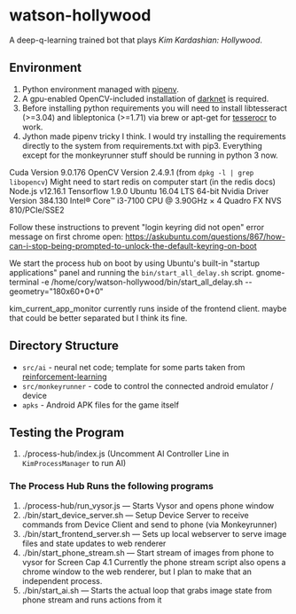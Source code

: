 # watson-hollywood

A deep-q-learning trained bot that plays *Kim Kardashian: Hollywood*.

## Environment

1. Python environment managed with [pipenv](https://docs.pipenv.org/).
2. A gpu-enabled OpenCV-included installation of [darknet](https://pjreddie.com/darknet/install/) is required.
3. Before installing python requirements you will need to install libtesseract (>=3.04) and libleptonica (>=1.71) via brew or apt-get for [tesserocr](https://github.com/sirfz/tesserocr) to work.
4. Jython made pipenv tricky I think. I would try installing the requirements directly to the system from requirements.txt with pip3.
  Everything except for the monkeyrunner stuff should be running in python 3 now.

Cuda Version 9.0.176
OpenCV Version 2.4.9.1 (from `dpkg -l | grep libopencv`)
Might need to start redis on computer start (in the redis docs)
Node.js v12.16.1
Tensorflow 1.9.0
Ubuntu 16.04 LTS 64-bit
Nvidia Driver Version 384.130
Intel® Core™ i3-7100 CPU @ 3.90GHz × 4
Quadro FX NVS 810/PCIe/SSE2

Follow these instructions to prevent "login keyring did not open" error message
on first chrome open: https://askubuntu.com/questions/867/how-can-i-stop-being-prompted-to-unlock-the-default-keyring-on-boot

We start the process hub on boot by using Ubuntu's built-in "startup applications"
panel and running the `bin/start_all_delay.sh` script.
gnome-terminal -e /home/cory/watson-hollywood/bin/start_all_delay.sh --geometry="180x60+0+0"

kim_current_app_monitor currently runs inside of the frontend client.
maybe that could be better separated but I think its fine.

## Directory Structure

* `src/ai` - neural net code; template for some parts taken from [reinforcement-learning](https://github.com/dennybritz/reinforcement-learning/)
* `src/monkeyrunner` - code to control the connected android emulator / device
* `apks` - Android APK files for the game itself

## Testing the Program
1. ./process-hub/index.js (Uncomment AI Controller Line in `KimProcessManager` to run AI)

### The Process Hub Runs the following programs
1. ./process-hub/run_vysor.js — Starts Vysor and opens phone window
2. ./bin/start_device_server.sh — Setup Device Server to receive commands from Device Client and send to phone (via Monkeyrunner)
3. ./bin/start_frontend_server.sh — Sets up local webserver to serve image files and state updates to web renderer
4. ./bin/start_phone_stream.sh — Start stream of images from phone to vysor for Screen Cap
4.1 Currently the phone stream script also opens a chrome window to the web renderer, but I plan to make that an independent process.
5. ./bin/start_ai.sh — Starts the actual loop that grabs image state from phone stream and runs actions from it
